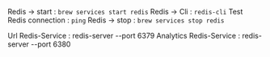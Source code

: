 Redis -> start : `brew services start redis`
Redis -> Cli : `redis-cli`
Test Redis connection : `ping`
Redis -> stop : `brew services stop redis`


<!-- Starting both the Url and Analytics Server -->
Url Redis-Service : redis-server --port 6379
Analytics Redis-Service : redis-server --port 6380 

